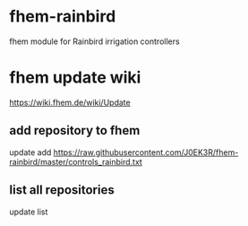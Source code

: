 # fhem-rainbird
fhem module for Rainbird irrigation controllers

# fhem update wiki
https://wiki.fhem.de/wiki/Update

## add repository to fhem
update add https://raw.githubusercontent.com/J0EK3R/fhem-rainbird/master/controls_rainbird.txt

## list all repositories
update list
